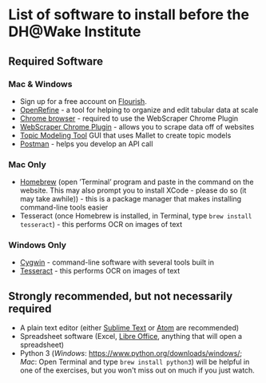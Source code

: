 # List of software to install before the DH@Wake Institute
## Required Software
### Mac & Windows
* Sign up for a free account on [Flourish](https://flourish.studio/).
* [OpenRefine](http://openrefine.org/download.html)  - a tool for helping to organize and edit tabular data at scale
* [Chrome browser](https://www.google.com/chrome/b/) - required to use the WebScraper Chrome Plugin
* [WebScraper Chrome Plugin](https://chrome.google.com/webstore/detail/web-scraper/jnhgnonknehpejjnehehllkliplmbmhn/related?hl=en) - allows you to scrape data off of websites
* [Topic Modeling Tool](https://senderle.github.io/topic-modeling-tool/documentation/2017/01/06/quickstart.html) GUI that uses Mallet to create topic models 
* [Postman](http://getpostman.com) - helps you develop an API call

### Mac Only
* [Homebrew](https://brew.sh/) (open ’Terminal’ program and paste in the command on the website. This may also prompt you to install XCode - please do so (it may take awhile)) - this is a package manager that makes installing command-line tools easier
* Tesseract (once Homebrew is installed, in Terminal, type `brew install tesseract`) - this performs OCR on images of text

### Windows Only
* [Cygwin](https://www.cygwin.com/install.html) - command-line software with several tools built in
* [Tesseract](https://github.com/UB-Mannheim/tesseract/wiki) - this performs OCR on images of text

## Strongly recommended, but not necessarily required
* A plain text editor (either [Sublime Text](https://www.sublimetext.com/) or [Atom](https://atom.io/) are recommended)
* Spreadsheet software (Excel, [Libre Office](https://www.libreoffice.org/), anything that will open a spreadsheet)
* Python 3 (*Windows*: https://www.python.org/downloads/windows/; *Mac*: Open Terminal and type `brew install python3`) will be helpful in one of the exercises, but you won't miss out on much if you just watch.

